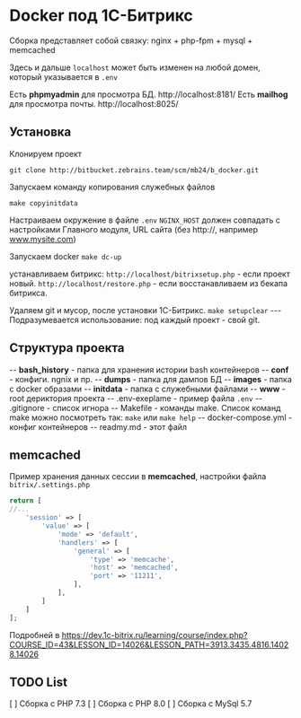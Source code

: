 # Docker под 1С-Битрикс
Сборка представляет собой связку:
nginx + php-fpm + mysql + memcached

Здесь и дальше `localhost` может быть изменен на любой домен, который указывается в `.env`

Есть **phpmyadmin** для просмотра БД. http://localhost:8181/
Есть **mailhog** для просмотра почты. http://localhost:8025/

## Установка

Клонируем проект

`git clone http://bitbucket.zebrains.team/scm/mb24/b_docker.git`

Запускаем команду копирования служебных файлов

`make copyinitdata`

Настраиваем окружение в файле `.env`
`NGINX_HOST` должен совпадать с настройками Главного модуля, URL сайта (без http://, например www.mysite.com)

Запускаем docker
`make dc-up`

устанавливаем битрикс:
`http://localhost/bitrixsetup.php` - если проект новый.
`http://localhost/restore.php` - если восстанавливаем из бекапа битрикса.

Удаляем git и мусор, после установки 1C-Битрикс.
`make setupclear` ---   Подразумевается использование: под каждый проект - свой git.

## Структура проекта
-- **bash_history** - папка для хранения истории bash контейнеров
-- **conf** - конфиги. ngnix и пр.
-- **dumps** - папка для дампов БД
-- **images** - папка с docker образами
-- **initdata** - папка с служебными файлами
-- **www** - root дериктория проекта
-- .env-exeplame - пример файла `.env`
-- .gitignore - список игнора
-- Makefile - команды make. Список команд make можно посмотреть так: `make` или `make help`
-- docker-compose.yml - конфиг контейнеров
-- readmy.md - этот файл

## memcached
Пример хранения данных сессии в **memcached**, настройки файла `bitrix/.settings.php`
````php
return [
//...        
    'session' => [
        'value' => [
            'mode' => 'default',
            'handlers' => [
                'general' => [
                    'type' => 'memcache',   
    			    'host' => 'memcached',
    			    'port' => '11211',
                ],           
            ],
        ]                   
    ] 
];
````
Подробней в https://dev.1c-bitrix.ru/learning/course/index.php?COURSE_ID=43&LESSON_ID=14026&LESSON_PATH=3913.3435.4816.14028.14026

## TODO List
[ ] Сборка с PHP 7.3
[ ] Сборка с PHP 8.0
[ ] Сборка с MySql 5.7
